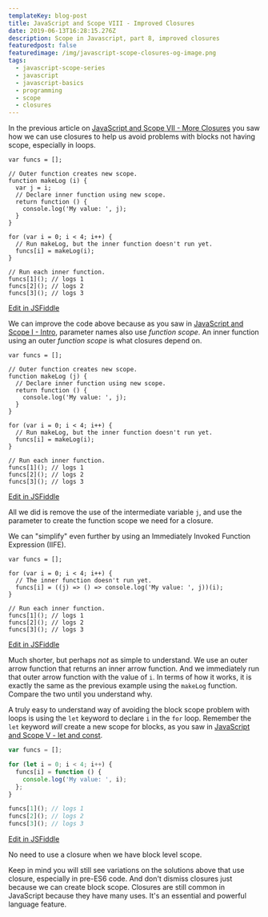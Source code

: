 ```yaml
---
templateKey: blog-post
title: JavaScript and Scope VIII - Improved Closures
date: 2019-06-13T16:28:15.276Z
description: Scope in Javascript, part 8, improved closures
featuredpost: false
featuredimage: /img/javascript-scope-closures-og-image.png
tags:
  - javascript-scope-series
  - javascript
  - javascript-basics
  - programming
  - scope
  - closures
---
```


In the previous article on [JavaScript and Scope VII - More Closures](/blog/2019-06-10-javascript-and-scope-vii/) you saw how we can use closures to help us avoid problems with blocks not having scope, especially in loops.

```js{5,8}
var funcs = [];

// Outer function creates new scope.
function makeLog (i) {
  var j = i;
  // Declare inner function using new scope.
  return function () {
    console.log('My value: ', j);
  }
}

for (var i = 0; i < 4; i++) {
  // Run makeLog, but the inner function doesn't run yet.
  funcs[i] = makeLog(i);
}

// Run each inner function.
funcs[1](); // logs 1
funcs[2](); // logs 2
funcs[3](); // logs 3
```

<div class="jsfiddle-link">
  <a href="https://jsfiddle.net/tchaffee/mhaj0Lbw/" target="_blank">Edit in JSFiddle</a>
</div>

We can improve the code above because as you saw in [JavaScript and Scope I - Intro](/blog/2019-06-01-javascript-and-scope/), parameter names also use *function scope*. An inner function using an outer *function scope* is what closures depend on.

```js{4,7}
var funcs = [];

// Outer function creates new scope.
function makeLog (j) {
  // Declare inner function using new scope.
  return function () {
    console.log('My value: ', j);
  }
}

for (var i = 0; i < 4; i++) {
  // Run makeLog, but the inner function doesn't run yet.
  funcs[i] = makeLog(i);
}

// Run each inner function.
funcs[1](); // logs 1
funcs[2](); // logs 2
funcs[3](); // logs 3
```
<div class="jsfiddle-link">
  <a href="https://jsfiddle.net/tchaffee/t1Lg7acn/" target="_blank">Edit in JSFiddle</a>
</div>

All we did is remove the use of the intermediate variable `j`, and use the parameter to create the function scope we need for a closure.

We can "simplify" even further by using an Immediately Invoked Function Expression (IIFE). 

```js{5}
var funcs = [];

for (var i = 0; i < 4; i++) {
  // The inner function doesn't run yet.
  funcs[i] = ((j) => () => console.log('My value: ', j))(i);
}

// Run each inner function.
funcs[1](); // logs 1
funcs[2](); // logs 2
funcs[3](); // logs 3
```
<div class="jsfiddle-link">
  <a href="https://jsfiddle.net/tchaffee/27sjv9qz/" target="_blank">Edit in JSFiddle</a>
</div>

Much shorter, but perhaps *not* as simple to understand. We use an outer arrow function that returns an inner arrow function. And we immediately run that outer arrow function with the value of `i`. In terms of how it works, it is exactly the same as the previous example using the `makeLog` function. Compare the two until you understand why.

A truly easy to understand way of avoiding the block scope problem with loops is using the `let` keyword to declare `i` in the `for` loop. Remember the `let` keyword *will* create a new scope for blocks, as you saw in [JavaScript and Scope V - let and const](/blog/2019-06-10-javascript-and-scope-v/).

```js
var funcs = [];

for (let i = 0; i < 4; i++) {
  funcs[i] = function () { 
    console.log('My value: ', i);
  };
}

funcs[1](); // logs 1
funcs[2](); // logs 2
funcs[3](); // logs 3
```
<div class="jsfiddle-link">
  <a href="https://jsfiddle.net/tchaffee/r48pegko/" target="_blank">Edit in JSFiddle</a>
</div>

No need to use a closure when we have block level scope.

Keep in mind you will still see variations on the solutions above that use closure, especially in pre-ES6 code. And don't dismiss closures just because we can create block scope. Closures are still common in JavaScript because they have many uses. It's an essential and powerful language feature.